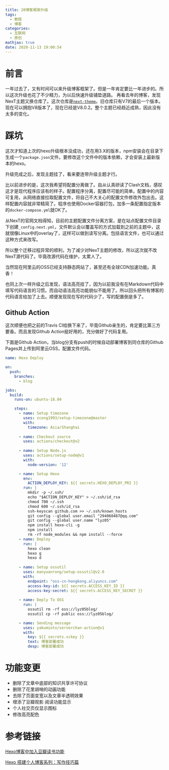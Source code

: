 ```yaml
---
title: 20博客框架升级
tags:
  - 教程
  - 博客
categories:
  - 互联网
  - 原创
mathjax: true
date: 2020-11-13 19:00:54
---
```

# 前言
一年过去了，又有时间可以来升级博客框架了。但是一年肯定要比一年进步的。所以这次升级也花了不少精力，为以后快速升级铺垫道路。
再看去年的博客，发现NexT主题又换仓库了。这次仓库是[`next-theme`](https://github.com/next-theme/hexo-theme-next)。旧仓库只有V7的最后一个版本。
现在可以拥抱V8版本了，现在已经是V8.0.2。整个主题已经趋近成熟，因此没有太多的变化。

# 踩坑

这次才知道上次的hexo升级根本没成功，还在用3.X的版本，npm安装会在目录下生成一个`package.json`文件。要修改这个文件中的版本依赖，才会安装上最新版本的hexo。

升级完成之后，发现主题挂了，看来要连带升级主题才行。

比以前进步的是，这次我希望将配置分离做了。自从认真研读了Clash文档，感叹这才是现代程序应该有的样子。配置程序分离，配置尽可能的简单。配置中的内容可复用，从网络直接拉取配置文件，将自己不大关心的配置文件修改外包出去。这样配置内容就非常精简了。程序也使用Docker容器打包，加多一条配置指定版本的`docker-compose.yml`就OK了。

从NexT的官网文档得知，目前的主题配置文件分离方案，是在站点配置文件目录下创建`_config.next.yml`，文件默认会以覆盖写的方式加载到之前的主题中，这就很像Linux中的overlay了，这样可以做到读写分离。包括语言文件，也可以通过这种方式来改写。

所以整个迁移过程异常的顺利，为了减少对NexT主题的修改，所以这次就不改NexT源代码了。毕竟改源代码在维护，太累人了。

当然现在阿里云的OSS已经支持静态网站了，甚至还有全球CDN加速功能。真香！

也同上次一样升级之后发现，语法高亮挂了，因为以前我没有在Markdown代码中填写代码语言的习惯。而自动语法高亮功能貌似不能用了。所以回头把所有博客的代码语言给加了上去。顺便发现现在写的代码少了，写的配置倒是多了。

## Github Action

这次顺便也把之前的Travis CI给换下来了，毕竟Github亲生的，肯定要比第三方要香。而且发现Github Action挺好用的，充分做好了代码复用。

下面是Github Action，当blog分支有push的时候自动部署博客到同仓库的Github Pages并上传到阿里云OSS，配置文件代码。

```yml .github/workflows/deploy.yml
name: Hexo Deploy

on:
  push:
    branches:
      - blog

jobs:
  build:
    runs-on: ubuntu-18.04

    steps:
      - name: Setup timezone
        uses: zcong1993/setup-timezone@master
        with:
          timezone: Asia/Shanghai
          
      - name: Checkout source
        uses: actions/checkout@v2
          
      - name: Setup Node.js
        uses: actions/setup-node@v1
        with:
          node-version: '12'

      - name: Setup Hexo
        env:
          ACTION_DEPLOY_KEY: ${{ secrets.HEXO_DEPLOY_PRI }}
        run: |
          mkdir -p ~/.ssh/
          echo "$ACTION_DEPLOY_KEY" > ~/.ssh/id_rsa
          chmod 700 ~/.ssh
          chmod 600 ~/.ssh/id_rsa
          ssh-keyscan github.com >> ~/.ssh/known_hosts
          git config --global user.email "294068487@qq.com"
          git config --global user.name "lyz05"
          npm install hexo-cli -g
          npm install
          rm -rf node_modules && npm install --force
      - name: Deploy
        run: |
          hexo clean
          hexo g
          hexo d
          
      - name: Setup ossutil
        uses: manyuanrong/setup-ossutil@v2.0
        with:
          endpoint: "oss-cn-hongkong.aliyuncs.com"
          access-key-id: ${{ secrets.ACCESS_KEY_ID }}
          access-key-secret: ${{ secrets.ACCESS_KEY_SECRET }}
    
      - name: Deply To OSS
        run: |
          ossutil rm -rf oss://lyz05blog/
          ossutil cp -rf public oss://lyz05blog/ 

      - name: Sending message
        uses: yakumioto/serverchan-action@v1
        with:
          key: ${{ secrets.sckey }}
          text: 博客部署成功
          desp: 博客部署成功
```

# 功能变更

- 删除了文章中底部的知识共享许可协议
- 删除了花里胡哨的动画功能
- 去除了页面变宽以及文章半透明效果
- 增添了豆瓣观影 阅读功能显示
- 个人社交页仅显示图标
- 修改高亮配色

# 参考链接

[Hexo博客中加入豆瓣读书功能](https://blog.csdn.net/weixin_42073018/article/details/89600027)

[Hexo 搭建个人博客系列：写作技巧篇](http://yearito.cn/posts/hexo-writing-skills.html)